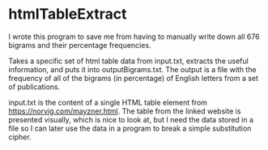 # htmlTableExtract
I wrote this program to save me from having to manually write down all 676 bigrams and their percentage frequencies.

Takes a specific set of html table data from input.txt, extracts the useful information, and puts it into outputBigrams.txt. The output is a file with the frequency of all of the bigrams (in percentage) of English letters from a set of publications. 

input.txt is the content of a single HTML table element from https://norvig.com/mayzner.html. The table from the linked website is presented visually, which is nice to look at, but I need the data stored in a file so I can later use the data in a program to break a simple substitution cipher. 

